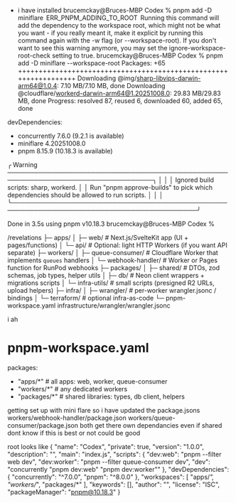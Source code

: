- i have installed
  brucemckay@Bruces-MBP Codex % pnpm add -D miniflare
   ERR_PNPM_ADDING_TO_ROOT  Running this command will add the dependency to the workspace root, which might not be what you want - if you really meant it, make it explicit by running this command again with the -w flag (or --workspace-root). If you don't want to see this warning anymore, you may set the ignore-workspace-root-check setting to true.
  brucemckay@Bruces-MBP Codex % pnpm add -D miniflare --workspace-root
  Packages: +65
  +++++++++++++++++++++++++++++++++++++++++++++++++++++++++++++++++
  Downloading @img/sharp-libvips-darwin-arm64@1.0.4: 7.10 MB/7.10 MB, done
  Downloading @cloudflare/workerd-darwin-arm64@1.20251008.0: 29.83 MB/29.83 MB, done
  Progress: resolved 87, reused 6, downloaded 60, added 65, done

devDependencies:

- concurrently 7.6.0 (9.2.1 is available)
- miniflare 4.20251008.0
- pnpm 8.15.9 (10.18.3 is available)

╭ Warning ───────────────────────────────────────────────────────────────────────────────────╮
│ │
│ Ignored build scripts: sharp, workerd. │
│ Run "pnpm approve-builds" to pick which dependencies should be allowed to run scripts. │
│ │
╰────────────────────────────────────────────────────────────────────────────────────────────╯

Done in 3.5s using pnpm v10.18.3
brucemckay@Bruces-MBP Codex %

/revelations
├─ apps/
│ ├─ web/ # Next.js/SvelteKit app (UI + pages/functions)
│ └─ api/ # Optional: light HTTP Workers (if you want API separate)
├─ workers/
│ ├─ queue-consumer/ # Cloudflare Worker that implements `queues` handlers
│ └─ webhook-handler/ # Worker or Pages function for RunPod webhooks
├─ packages/
│ ├─ shared/ # DTOs, zod schemas, job types, helper utils
│ ├─ db/ # Neon client wrappers + migrations scripts
│ └─ infra-utils/ # small scripts (presigned R2 URLs, upload helpers)
├─ infra/
│ ├─ wrangler/ # per-worker wrangler.jsonc / bindings
│ └─ terraform/ # optional infra-as-code
└─ pnpm-workspace.yaml
infrastructure/wrangler/wrangler.jsonc

i ah

# pnpm-workspace.yaml

packages:

- "apps/\*" # all apps: web, worker, queue-consumer
- "workers/\*" # any dedicated workers
- "packages/\*" # shared libraries: types, db client, helpers

getting set up with mini flare so i have updated the package.jsons workers/webhook-handler/package.json
workers/queue-consumer/package.json both get there own dependancies even if shared dont know if this is best or not could be good

root looks like {
"name": "Codex",
"private": true,
"version": "1.0.0",
"description": "",
"main": "index.js",
"scripts": {
"dev:web": "pnpm --filter web dev",
"dev:worker": "pnpm --filter queue-consumer dev",
"dev": "concurrently \"pnpm dev:web\" \"pnpm dev:worker\""
},
"devDependencies": {
"concurrently": "^7.0.0",
"pnpm": "^8.0.0"
},
"workspaces": [
"apps/*",
"workers/*",
"packages/*"
],
"keywords": [],
"author": "",
"license": "ISC",
"packageManager": "pnpm@10.18.3"
}
